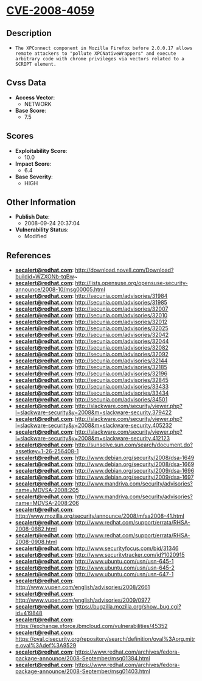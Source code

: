 
# [CVE-2008-4059](http://download.novell.com/Download?buildid=WZXONb-tqBw~)

## Description

- `The XPConnect component in Mozilla Firefox before 2.0.0.17 allows remote attackers to "pollute XPCNativeWrappers" and execute arbitrary code with chrome privileges via vectors related to a SCRIPT element.`

## Cvss Data

- **Access Vector**:
  - NETWORK
- **Base Score**:
  - 7.5

## Scores

- **Exploitability Score**:
  - 10.0
- **Impact Score**:
  - 6.4
- **Base Severity**:
  - HIGH

## Other Information

- **Publish Date**:
  - 2008-09-24 20:37:04
- **Vulnerability Status**:
  - Modified

## References

- **secalert@redhat.com**: http://download.novell.com/Download?buildid=WZXONb-tqBw~
- **secalert@redhat.com**: http://lists.opensuse.org/opensuse-security-announce/2008-10/msg00005.html
- **secalert@redhat.com**: http://secunia.com/advisories/31984
- **secalert@redhat.com**: http://secunia.com/advisories/31985
- **secalert@redhat.com**: http://secunia.com/advisories/32007
- **secalert@redhat.com**: http://secunia.com/advisories/32010
- **secalert@redhat.com**: http://secunia.com/advisories/32012
- **secalert@redhat.com**: http://secunia.com/advisories/32025
- **secalert@redhat.com**: http://secunia.com/advisories/32042
- **secalert@redhat.com**: http://secunia.com/advisories/32044
- **secalert@redhat.com**: http://secunia.com/advisories/32082
- **secalert@redhat.com**: http://secunia.com/advisories/32092
- **secalert@redhat.com**: http://secunia.com/advisories/32144
- **secalert@redhat.com**: http://secunia.com/advisories/32185
- **secalert@redhat.com**: http://secunia.com/advisories/32196
- **secalert@redhat.com**: http://secunia.com/advisories/32845
- **secalert@redhat.com**: http://secunia.com/advisories/33433
- **secalert@redhat.com**: http://secunia.com/advisories/33434
- **secalert@redhat.com**: http://secunia.com/advisories/34501
- **secalert@redhat.com**: http://slackware.com/security/viewer.php?l=slackware-security&y=2008&m=slackware-security.379422
- **secalert@redhat.com**: http://slackware.com/security/viewer.php?l=slackware-security&y=2008&m=slackware-security.405232
- **secalert@redhat.com**: http://slackware.com/security/viewer.php?l=slackware-security&y=2008&m=slackware-security.412123
- **secalert@redhat.com**: http://sunsolve.sun.com/search/document.do?assetkey=1-26-256408-1
- **secalert@redhat.com**: http://www.debian.org/security/2008/dsa-1649
- **secalert@redhat.com**: http://www.debian.org/security/2008/dsa-1669
- **secalert@redhat.com**: http://www.debian.org/security/2009/dsa-1696
- **secalert@redhat.com**: http://www.debian.org/security/2009/dsa-1697
- **secalert@redhat.com**: http://www.mandriva.com/security/advisories?name=MDVSA-2008:205
- **secalert@redhat.com**: http://www.mandriva.com/security/advisories?name=MDVSA-2008:206
- **secalert@redhat.com**: http://www.mozilla.org/security/announce/2008/mfsa2008-41.html
- **secalert@redhat.com**: http://www.redhat.com/support/errata/RHSA-2008-0882.html
- **secalert@redhat.com**: http://www.redhat.com/support/errata/RHSA-2008-0908.html
- **secalert@redhat.com**: http://www.securityfocus.com/bid/31346
- **secalert@redhat.com**: http://www.securitytracker.com/id?1020915
- **secalert@redhat.com**: http://www.ubuntu.com/usn/usn-645-1
- **secalert@redhat.com**: http://www.ubuntu.com/usn/usn-645-2
- **secalert@redhat.com**: http://www.ubuntu.com/usn/usn-647-1
- **secalert@redhat.com**: http://www.vupen.com/english/advisories/2008/2661
- **secalert@redhat.com**: http://www.vupen.com/english/advisories/2009/0977
- **secalert@redhat.com**: https://bugzilla.mozilla.org/show_bug.cgi?id=419848
- **secalert@redhat.com**: https://exchange.xforce.ibmcloud.com/vulnerabilities/45352
- **secalert@redhat.com**: https://oval.cisecurity.org/repository/search/definition/oval%3Aorg.mitre.oval%3Adef%3A9529
- **secalert@redhat.com**: https://www.redhat.com/archives/fedora-package-announce/2008-September/msg01384.html
- **secalert@redhat.com**: https://www.redhat.com/archives/fedora-package-announce/2008-September/msg01403.html

